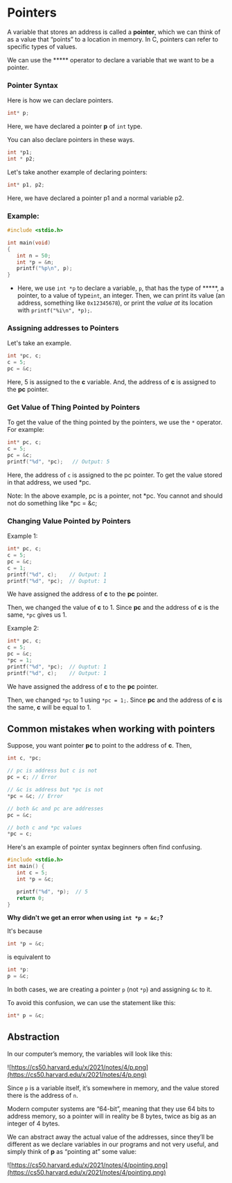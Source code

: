 # Pointers

A variable that stores an address is called a **pointer**, which we can think of as a value that “points” to a location in memory. In C, pointers can refer to specific types of values.

We can use the ***** operator to declare a variable that we want to be a pointer.

### **Pointer Syntax**

Here is how we can declare pointers.

```c
int* p;
```

Here, we have declared a pointer **p** of `int` type.

You can also declare pointers in these ways.

```c
int *p1;
int * p2;
```

Let's take another example of declaring pointers:

```c
int* p1, p2;
```

Here, we have declared a pointer p1 and a normal variable p2.

### Example:

```c
#include <stdio.h>

int main(void)
{
   int n = 50;
   int *p = &n;
   printf("%p\n", p);
}
```

- Here, we use `int *p` to declare a variable, `p`, that has the type of *****, a pointer, to a value of type`int`, an integer. Then, we can print its value (an address, something like `0x12345678`), or print the *value at* its location with `printf("%i\n", *p);`.

### **Assigning addresses to Pointers**

Let's take an example.

```c
int *pc, c;
c = 5;
pc = &c;
```

Here, 5 is assigned to the **c** variable. And, the address of **c** is assigned to the **pc** pointer.

### **Get Value of Thing Pointed by Pointers**

To get the value of the thing pointed by the pointers, we use the `*` operator. For example:

```c
int* pc, c;
c = 5;
pc = &c;
printf("%d", *pc);   // Output: 5
```

Here, the address of `c` is assigned to the pc pointer. To get the value stored in that address, we used *pc.

Note: In the above example, pc is a pointer, not *pc. You cannot and should not do something like *pc = &c;

### Changing Value Pointed by Pointers

Example 1:

```c
int* pc, c;
c = 5;
pc = &c;
c = 1;
printf("%d", c);    // Output: 1
printf("%d", *pc);  // Ouptut: 1
```

We have assigned the address of **c** to the **pc** pointer.

Then, we changed the value of **c** to 1. Since **pc** and the address of **c** is the same, `*pc` gives us 1.

Example 2:

```c
int* pc, c;
c = 5;
pc = &c;
*pc = 1;
printf("%d", *pc);  // Ouptut: 1
printf("%d", c);    // Output: 1
```

We have assigned the address of **c** to the **pc** pointer.

Then, we changed `*pc` to 1 using `*pc = 1;`. Since **pc** and the address of **c** is the same, **c** will be equal to 1.

## **Common mistakes when working with pointers**

Suppose, you want pointer **pc** to point to the address of **c**. Then,

```c
int c, *pc;

// pc is address but c is not
pc = c; // Error

// &c is address but *pc is not
*pc = &c; // Error

// both &c and pc are addresses
pc = &c;

// both c and *pc values 
*pc = c;
```

Here's an example of pointer syntax beginners often find confusing.

```c
#include <stdio.h>
int main() {
   int c = 5;
   int *p = &c;

   printf("%d", *p);  // 5
   return 0; 
}
```

**Why didn't we get an error when using `int *p = &c;`?**

It's because

```c
int *p = &c;
```

is equivalent to

```c
int *p:
p = &c;
```

In both cases, we are creating a pointer `p` (not `*p`) and assigning `&c` to it.

To avoid this confusion, we can use the statement like this:

```c
int* p = &c;
```

## Abstraction

In our computer’s memory, the variables will look like this:

![https://cs50.harvard.edu/x/2021/notes/4/p.png](https://cs50.harvard.edu/x/2021/notes/4/p.png)

Since `p` is a variable itself, it’s somewhere in memory, and the value stored there is the address of `n`.

Modern computer systems are “64-bit”, meaning that they use 64 bits to address memory, so a pointer will in reality be 8 bytes, twice as big as an integer of 4 bytes.

We can abstract away the actual value of the addresses, since they’ll be different as we declare variables in our programs and not very useful, and simply think of **p** as “pointing at” some value:

![https://cs50.harvard.edu/x/2021/notes/4/pointing.png](https://cs50.harvard.edu/x/2021/notes/4/pointing.png)